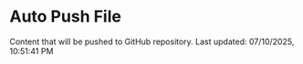 # Auto Push File

Content that will be pushed to GitHub repository.
Last updated: 07/10/2025, 10:51:41 PM